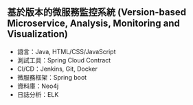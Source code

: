 ## 基於版本的微服務監控系統 (Version-based Microservice, Analysis, Monitoring and Visualization)
  + 語言：Java, HTML/CSS/JavaScript
  + 測試工具：Spring Cloud Contract
  + CI/CD：Jenkins, Git, Docker
  + 微服務框架：Spring boot
  + 資料庫：Neo4j
  + 日誌分析：ELK
